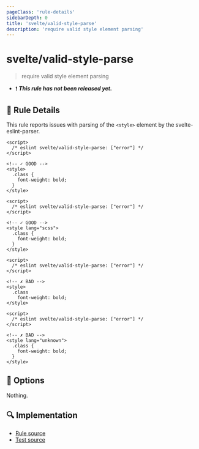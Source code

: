 ```yaml
---
pageClass: 'rule-details'
sidebarDepth: 0
title: 'svelte/valid-style-parse'
description: 'require valid style element parsing'
---
```


# svelte/valid-style-parse

> require valid style element parsing

- :exclamation: <badge text="This rule has not been released yet." vertical="middle" type="error"> **_This rule has not been released yet._** </badge>

## :book: Rule Details

This rule reports issues with parsing of the `<style>` element by the svelte-eslint-parser.

<!--eslint-skip-->

```svelte
<script>
  /* eslint svelte/valid-style-parse: ["error"] */
</script>

<!-- ✓ GOOD -->
<style>
  .class {
    font-weight: bold;
  }
</style>
```

```svelte
<script>
  /* eslint svelte/valid-style-parse: ["error"] */
</script>

<!-- ✓ GOOD -->
<style lang="scss">
  .class {
    font-weight: bold;
  }
</style>
```

```svelte
<script>
  /* eslint svelte/valid-style-parse: ["error"] */
</script>

<!-- ✗ BAD -->
<style>
  .class
    font-weight: bold;
</style>
```

```svelte
<script>
  /* eslint svelte/valid-style-parse: ["error"] */
</script>

<!-- ✗ BAD -->
<style lang="unknown">
  .class {
    font-weight: bold;
  }
</style>
```

## :wrench: Options

Nothing.

## :mag: Implementation

- [Rule source](https://github.com/sveltejs/eslint-plugin-svelte/blob/main/packages/eslint-plugin-svelte/src/rules/valid-style-parse.ts)
- [Test source](https://github.com/sveltejs/eslint-plugin-svelte/blob/main/packages/eslint-plugin-svelte/tests/src/rules/valid-style-parse.ts)
